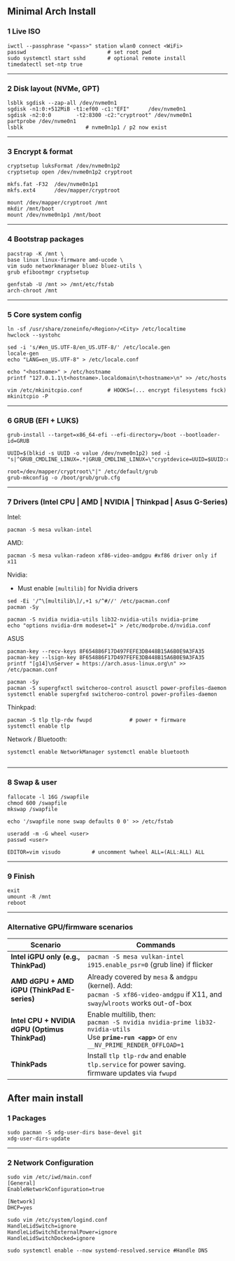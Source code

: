 ## Minimal Arch Install

### 1 Live ISO

```
iwctl --passphrase "<pass>" station wlan0 connect <WiFi> 
passwd                          # set root pwd 
sudo systemctl start sshd       # optional remote install 
timedatectl set-ntp true
```

---

### 2 Disk layout (NVMe, GPT)

```
lsblk sgdisk --zap-all /dev/nvme0n1 
sgdisk -n1:0:+512MiB -t1:ef00 -c1:"EFI"      /dev/nvme0n1 
sgdisk -n2:0:0        -t2:8300 -c2:"cryptroot" /dev/nvme0n1 
partprobe /dev/nvme0n1 
lsblk                    # nvme0n1p1 / p2 now exist
````

---

### 3 Encrypt & format

```
cryptsetup luksFormat /dev/nvme0n1p2 
cryptsetup open /dev/nvme0n1p2 cryptroot  

mkfs.fat -F32  /dev/nvme0n1p1 
mkfs.ext4      /dev/mapper/cryptroot
```

```
mount /dev/mapper/cryptroot /mnt 
mkdir /mnt/boot
mount /dev/nvme0n1p1 /mnt/boot
```

---

### 4 Bootstrap packages

```
pacstrap -K /mnt \   
base linux linux-firmware amd-ucode \
vim sudo networkmanager bluez bluez-utils \
grub efibootmgr cryptsetup
```

```
genfstab -U /mnt >> /mnt/etc/fstab 
arch-chroot /mnt
```

---

### 5 Core system config

```
ln -sf /usr/share/zoneinfo/<Region>/<City> /etc/localtime 
hwclock --systohc

sed -i 's/#en_US.UTF-8/en_US.UTF-8/' /etc/locale.gen 
locale-gen 
echo "LANG=en_US.UTF-8" > /etc/locale.conf  

echo "<hostname>" > /etc/hostname 
printf "127.0.1.1\t<hostname>.localdomain\t<hostname>\n" >> /etc/hosts
```

```
vim /etc/mkinitcpio.conf        # HOOKS=(... encrypt filesystems fsck) 
mkinitcpio -P
```

---

### 6 GRUB (EFI + LUKS)

```
grub-install --target=x86_64-efi --efi-directory=/boot --bootloader-id=GRUB

UUID=$(blkid -s UUID -o value /dev/nvme0n1p2) sed -i "s|^GRUB_CMDLINE_LINUX=.*|GRUB_CMDLINE_LINUX=\"cryptdevice=UUID=$UUID:cryptroot 

root=/dev/mapper/cryptroot\"|" /etc/default/grub  
grub-mkconfig -o /boot/grub/grub.cfg
```

---

### 7 Drivers (Intel CPU | AMD | NVIDIA | Thinkpad | Asus G-Series)

Intel:
```
pacman -S mesa vulkan-intel
```

AMD:
```
pacman -S mesa vulkan-radeon xf86-video-amdgpu #xf86 driver only if x11
```

Nvidia:
* Must enable `[multilib]` for Nvidia drivers
```
sed -Ei '/^\[multilib\]/,+1 s/^#//' /etc/pacman.conf
pacman -Sy

pacman -S nvidia nvidia-utils lib32-nvidia-utils nvidia-prime
echo "options nvidia-drm modeset=1" > /etc/modprobe.d/nvidia.conf
```

ASUS
```
pacman-key --recv-keys 8F654886F17D497FEFE3DB448B15A6B0E9A3FA35
pacman-key --lsign-key 8F654886F17D497FEFE3DB448B15A6B0E9A3FA35
printf "[g14]\nServer = https://arch.asus-linux.org\n" >> /etc/pacman.conf

pacman -Sy
pacman -S supergfxctl switcheroo-control asusctl power-profiles-daemon
systemctl enable supergfxd switcheroo-control power-profiles-daemon
```

Thinkpad:
```
pacman -S tlp tlp-rdw fwupd            # power + firmware
systemctl enable tlp
```

Network / Bluetooth:
```
systemctl enable NetworkManager systemctl enable bluetooth


```

---

### 8 Swap & user
```
fallocate -l 16G /swapfile 
chmod 600 /swapfile 
mkswap /swapfile 

echo '/swapfile none swap defaults 0 0' >> /etc/fstab  
```

```
useradd -m -G wheel <user> 
passwd <user> 

EDITOR=vim visudo          # uncomment %wheel ALL=(ALL:ALL) ALL
```

---

### 9 Finish

```
exit 
umount -R /mnt 
reboot
```

---

### Alternative GPU/firmware scenarios

| Scenario                                       | Commands                                                                                                                                           |
| ---------------------------------------------- | -------------------------------------------------------------------------------------------------------------------------------------------------- |
| **Intel iGPU only (e.g., ThinkPad)**           | `pacman -S mesa vulkan-intel`  <br>`i915.enable_psr=0` (grub line) if flicker                                                                      |
| **AMD dGPU + AMD iGPU (ThinkPad E-series)**    | Already covered by `mesa` & `amdgpu` (kernel). Add:  <br>`pacman -S xf86-video-amdgpu` if X11, and `sway`/`wlroots` works out-of-box               |
| **Intel CPU + NVIDIA dGPU (Optimus ThinkPad)** | Enable multilib, then:  <br>`pacman -S nvidia nvidia-prime lib32-nvidia-utils`  <br>Use **`prime-run <app>`** or `env __NV_PRIME_RENDER_OFFLOAD=1` |
| **ThinkPads**                                  | Install `tlp tlp-rdw` and enable `tlp.service` for power saving.<br>firmware updates via `fwupd`                                                   |


## After main install

### 1 Packages

```
sudo pacman -S xdg-user-dirs base-devel git
xdg-user-dirs-update
```
---

### 2 Network Configuration

```
sudo vim /etc/iwd/main.conf
[General]
EnableNetworkConfiguration=true

[Network]
DHCP=yes

sudo vim /etc/system/logind.conf
HandleLidSwitch=ignore
HandleLidSwitchExternalPower=ignore
HandleLidSwitchDocked=ignore

sudo systemctl enable --now systemd-resolved.service #Handle DNS
```          

